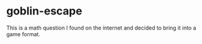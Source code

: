 # goblin-escape
This is a math question I found on the internet and decided to bring it into a game format.
